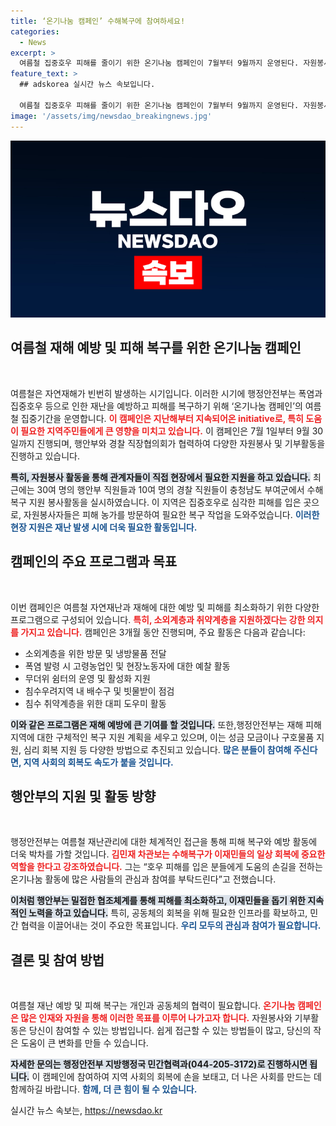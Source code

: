 ```yaml
---
title: ‘온기나눔 캠페인’ 수해복구에 참여하세요!
categories:
  - News
excerpt: >
  여름철 집중호우 피해를 줄이기 위한 온기나눔 캠페인이 7월부터 9월까지 운영된다. 자원봉사와 기부활동으로 소외계층을 돕고, 수해복구에 힘쓰는 이 캠페인에 적극적인 참여가 필요하다!
feature_text: >
  ## adskorea 실시간 뉴스 속보입니다.

  여름철 집중호우 피해를 줄이기 위한 온기나눔 캠페인이 7월부터 9월까지 운영된다. 자원봉사와 기부활동으로 소외계층을 돕고, 수해복구에 힘쓰는 이 캠페인에 적극적인 참여가 필요하다!
image: '/assets/img/newsdao_breakingnews.jpg'
---
```


<p><img src="/assets/img/newsdao_breakingnews.jpg" alt="adskorea 속보" /></p>

<h2 data-ke-size="size26">여름철 재해 예방 및 피해 복구를 위한 온기나눔 캠페인</h2>

<p data-ke-size="size16">&nbsp;</p>

<p>여름철은 자연재해가 빈번히 발생하는 시기입니다. 이러한 시기에 행정안전부는 폭염과 집중호우 등으로 인한 재난을 예방하고 피해를 복구하기 위해 ‘온기나눔 캠페인’의 여름철 집중기간을 운영합니다. <b><span style="color: #ee2323;">이 캠페인은 지난해부터 지속되어온 initiative로, 특히 도움이 필요한 지역주민들에게 큰 영향을 미치고 있습니다.</span></b> 이 캠페인은 7월 1일부터 9월 30일까지 진행되며, 행안부와 경찰 직장협의회가 협력하여 다양한 자원봉사 및 기부활동을 진행하고 있습니다.</p>

<p><b><span style="background-color: #21538527;">특히, 자원봉사 활동을 통해 관계자들이 직접 현장에서 필요한 지원을 하고 있습니다.</span></b> 최근에는 30여 명의 행안부 직원들과 10여 명의 경찰 직원들이 충청남도 부여군에서 수해복구 지원 봉사활동을 실시하였습니다. 이 지역은 집중호우로 심각한 피해를 입은 곳으로, 자원봉사자들은 피해 농가를 방문하여 필요한 복구 작업을 도와주었습니다. <b><span style="color: #1a5490;">이러한 현장 지원은 재난 발생 시에 더욱 필요한 활동입니다.</span></b></p>

<h2 data-ke-size="size26">캠페인의 주요 프로그램과 목표</h2>

<p data-ke-size="size16">&nbsp;</p>

<p>이번 캠페인은 여름철 자연재난과 재해에 대한 예방 및 피해를 최소화하기 위한 다양한 프로그램으로 구성되어 있습니다. <b><span style="color: #ee2323;">특히, 소외계층과 취약계층을 지원하겠다는 강한 의지를 가지고 있습니다.</span></b> 캠페인은 3개월 동안 진행되며, 주요 활동은 다음과 같습니다:</p>

<ul>
<li>소외계층을 위한 방문 및 냉방물품 전달</li>
<li>폭염 발령 시 고령농업인 및 현장노동자에 대한 예찰 활동</li>
<li>무더위 쉼터의 운영 및 활성화 지원</li>
<li>침수우려지역 내 배수구 및 빗물받이 점검</li>
<li>침수 취약계층을 위한 대피 도우미 활동</li>
</ul>

<p><b><span style="background-color: #21538527;">이와 같은 프로그램은 재해 예방에 큰 기여를 할 것입니다.</span></b> 또한,행정안전부는 재해 피해 지역에 대한 구체적인 복구 지원 계획을 세우고 있으며, 이는 성금 모금이나 구호물품 지원, 심리 회복 지원 등 다양한 방법으로 추진되고 있습니다. <b><span style="color: #1a5490;">많은 분들이 참여해 주신다면, 지역 사회의 회복도 속도가 붙을 것입니다.</span></b></p>

<h2 data-ke-size="size26">행안부의 지원 및 활동 방향</h2>

<p data-ke-size="size16">&nbsp;</p>

<p>행정안전부는 여름철 재난관리에 대한 체계적인 접근을 통해 피해 복구와 예방 활동에 더욱 박차를 가할 것입니다. <b><span style="color: #ee2323;">김민재 차관보는 수해복구가 이재민들의 일상 회복에 중요한 역할을 한다고 강조하였습니다.</span></b> 그는 “호우 피해를 입은 분들에게 도움의 손길을 전하는 온기나눔 활동에 많은 사람들의 관심과 참여를 부탁드린다”고 전했습니다.</p>

<p><b><span style="background-color: #21538527;">이처럼 행안부는 밀접한 협조체계를 통해 피해를 최소화하고, 이재민들을 돕기 위한 지속적인 노력을 하고 있습니다.</span></b> 특히, 공동체의 회복을 위해 필요한 인프라를 확보하고, 민간 협력을 이끌어내는 것이 주요한 목표입니다. <b><span style="color: #1a5490;">우리 모두의 관심과 참여가 필요합니다.</span></b></p>

<h2 data-ke-size="size26">결론 및 참여 방법</h2>

<p data-ke-size="size16">&nbsp;</p>

<p>여름철 재난 예방 및 피해 복구는 개인과 공동체의 협력이 필요합니다. <b><span style="color: #ee2323;">온기나눔 캠페인은 많은 인재와 자원을 통해 이러한 목표를 이루어 나가고자 합니다.</span></b> 자원봉사와 기부활동은 당신이 참여할 수 있는 방법입니다. 쉽게 접근할 수 있는 방법들이 많고, 당신의 작은 도움이 큰 변화를 만들 수 있습니다.</p>

<p><b><span style="background-color: #21538527;">자세한 문의는 행정안전부 지방행정국 민간협력과(044-205-3172)로 진행하시면 됩니다.</span></b> 이 캠페인에 참여하여 지역 사회의 회복에 손을 보태고, 더 나은 사회를 만드는 데 함께하길 바랍니다. <b><span style="color: #1a5490;">함께, 더 큰 힘이 될 수 있습니다.</span></b></p>

<p data-ke-size="size16"></p>
실시간 뉴스 속보는, <a href="https://newsdao.kr" rel="dofollow">https://newsdao.kr</a>


